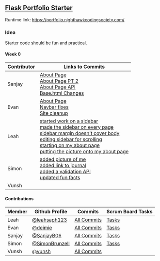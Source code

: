 ## [Flask Portfolio Starter](https://nighthawkcodingsociety.com/projectsearch/details/Flask%20Portfolio%20Starter)
Runtime link: https://portfolio.nighthawkcodingsociety.com/
### Idea
Starter code should be fun and practical.

#### Week 0
|Contributor| Links to Commits  |
|---|---|
| Sanjay  |  [About Page](https://github.com/SimonBrunzell/flask_portfolio/commit/35bd15cff37a527274e25a305ca8c6ccde16d00b)<br/> [About Page PT 2](https://github.com/SimonBrunzell/flask_portfolio/commit/e900e68e8917848690659b15b8aec711a6f68938#diff-9593e34db94aca426d593f1f46c03f1c73307157df159e66ca8e092c1aac655f) <br/> [About Page API](https://github.com/SimonBrunzell/flask_portfolio/commit/e900e68e8917848690659b15b8aec711a6f68938#diff-b10564ab7d2c520cdd0243874879fb0a782862c3c902ab535faabe57d5a505e1) <br/> [Base.html Changes](https://github.com/SimonBrunzell/flask_portfolio/commit/e900e68e8917848690659b15b8aec711a6f68938#diff-76445280ac812dc6e42103e56c567a6b21eb2fc8f5d5c87554cf985da0a6a9ab)|
| Evan  | [About Page](https://github.com/SimonBrunzell/flask_portfolio/commit/c452942ded405b2f43f7c8e998d2b8fa20294174) <br> [Navbar fixes](https://github.com/SimonBrunzell/flask_portfolio/commit/539343e383a6ece69fa012d198f6f17164b28edd) <br> [Site cleanup](https://github.com/SimonBrunzell/flask_portfolio/commit/b08def04017ea092e05bcef18582c891bf4129a0) | 
| Leah  |  [started work on a sidebar](https://github.com/SimonBrunzell/flask_portfolio/commit/2944fbaf4efe0845bd2a22f301329bd0fd3a0192) <br/> [made the sidebar on every page](https://github.com/SimonBrunzell/flask_portfolio/commit/6cce5e051f31bc74651bc102ae69d981a1d3c099) <br/> [sidebar margin doesn't cover body](https://github.com/SimonBrunzell/flask_portfolio/commit/5c31638a550e0ca91232962d9c1b1e5145e84b96) <br/> [editing sidebar for scrolling](https://github.com/SimonBrunzell/flask_portfolio/commit/d2d7547e5ea74d2e4e10f70925e46058fd3182ca) <br/> [starting on my about page](https://github.com/SimonBrunzell/flask_portfolio/commit/062eb7af7c5d4fc19ff56ce826df7073a2d6c06e) <br/> [putting the picture onto my about page](https://github.com/SimonBrunzell/flask_portfolio/commit/1b816cd2b4bdd27922ccde1e59fbb80b923687e0) |
| Simon  | [added picture of me](https://github.com/SimonBrunzell/flask_portfolio/commit/696fdc1a22676c494772a46baa8599f1c15f176c) <br/> [added link to journal](https://github.com/SimonBrunzell/flask_portfolio/commit/9ee22b5cd273b12f288a87d3c07227eec820494d) <br/> [added a validation API](https://github.com/SimonBrunzell/flask_portfolio/commit/18dd6b8c167be8689cb21c935b4fc99778103685) <br/> [updated fun facts](https://github.com/SimonBrunzell/flask_portfolio/commit/8c1016e4279d42f1e7abd947ead89b091346cb3c)  |
| Vunsh  |   |

#### Contributions
| Member  | Github Profile  | Commits  | Scrum Board Tasks  |
|---|---|---|---|
| Leah  | [@leahsaph123](https://github.com/leahsaph123)  | [All Commits](https://github.com/SimonBrunzell/flask_portfolio/commits?author=leahsaph123)  | [Tasks](https://github.com/SimonBrunzell/flask_portfolio/projects/1?card_filter_query=assignee%3Aleahsaph123)  |
|  Evan | [@deimie](https://github.com/deimie)  |  [All Commits](https://github.com/SimonBrunzell/flask_portfolio/commits?author=deimie) | [Tasks](https://github.com/SimonBrunzell/flask_portfolio/projects/1?card_filter_query=assignee%3Adeimie)  |
| Sanjay  | [@SanjayB06](https://github.com/SanjayB06)  | [All Commits](https://github.com/SimonBrunzell/flask_portfolio/commits?author=SanjayB06)  | [Tasks](https://github.com/SimonBrunzell/flask_portfolio/projects/1?card_filter_query=assignee%3Asanjayb06)  |
| Simon  | [@SimonBrunzell](https://github.com/SimonBrunzell)  | [All Commits](https://github.com/SimonBrunzell/flask_portfolio/commits?author=SimonBrunzell)  | [Tasks](https://github.com/SimonBrunzell/flask_portfolio/projects/1?card_filter_query=assignee%3Asimonbrunzell)  |
| Vunsh  | [@vunsh](https://github.com/vunsh)  | [All Commits]()  |   |

